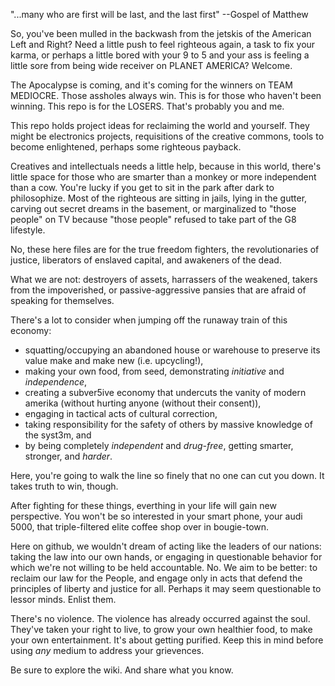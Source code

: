 "...many who are first will be last, and the last first" --Gospel of Matthew

So, you've been mulled in the backwash from the jetskis of the American Left and Right?  Need a little push to feel righteous again, a task to fix your karma, or perhaps a little bored with your 9 to 5 and your ass is feeling a little sore from being wide receiver on PLANET AMERICA?  Welcome.

The Apocalypse is coming, and it's coming for the winners on TEAM MEDIOCRE.  Those assholes always win.  This is for those who haven't been winning.  This repo is for the LOSERS.  That's probably you and me.

This repo holds project ideas for reclaiming the world and yourself.  They might be electronics projects, requisitions of the creative commons, tools to become enlightened, perhaps some righteous payback.

Creatives and intellectuals needs a little help, because in this world, there's little space for those who are smarter than a monkey or more independent than a cow.  You're lucky if you get to sit in the park after dark to philosophize.  Most of the righteous are sitting in jails, lying in the gutter, carving out secret dreams in the basement, or marginalized to "those people" on TV because "those people" refused to take part of the G8 lifestyle.

No, these here files are for the true freedom fighters, the revolutionaries of justice, liberators of enslaved capital, and awakeners of the dead.  

What we are not:  destroyers of assets, harrassers of the weakened, takers from the impoverished, or passive-aggressive pansies that are afraid of speaking for themselves.

There's a lot to consider when jumping off the runaway train of this economy:

* squatting/occupying an abandoned house or warehouse to preserve its value make and make new (i.e. upcycling!),
* making your own food, from seed, demonstrating *initiative* and *independence*,
* creating a subver5ive economy that undercuts the vanity of modern amerika (without hurting anyone (without their consent)),
* engaging in tactical acts of cultural correction,
* taking responsibility for the safety of others by massive knowledge of the syst3m, and
* by being completely *independent* and *drug-free*, getting smarter, stronger, and *harder*.

Here, you're going to walk the line so finely that no one can cut you down. It takes truth to win, though.

After fighting for these things, everthing in your life will gain new perspective.  You won't be so interested in your smart phone, your audi 5000, that triple-filtered elite coffee shop over in bougie-town.

Here on github, we wouldn't dream of acting like the leaders of our nations:  taking the law into our own hands, or engaging in questionable behavior for which we're not willing to be held accountable. No.  We aim to be better: to reclaim our law for the People, and engage only in acts that defend the principles of liberty and justice for all.  Perhaps it may seem questionable to lessor minds.  Enlist them.

There's no violence. The violence has already occurred against the soul.  They've taken your right to live, to grow your own healthier food, to make your own entertainment.   It's about getting purified.  Keep this in mind before using *any* medium to address your grievences.  

Be sure to explore the wiki.  And share what you know.
